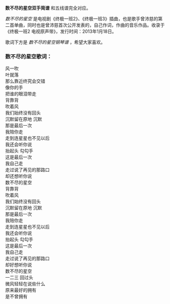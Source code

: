 

**数不尽的星空双手简谱** 和五线谱完全对应。

_数不尽的星空_
是电视剧《终极一班2》、《终极一班3》插曲，也是歌手曾沛慈的第二首单曲，同时也是曾沛慈首次公开发表的，自己作词，作曲的音乐作品。收录于《终极一班2
电视原声带》，发行时间：2013年1月18日。

歌词下方是 _数不尽的星空钢琴谱_ ，希望大家喜欢。

### 数不尽的星空歌词：

风一吹  
叶就落  
那么靠近终究会交错  
像你的手  
把谁的眼泪带走  
背靠背  
吹着风  
我们始终没有回头  
沉默留在原地 沉默  
那是最后一次  
我陪你走  
走到连星星也不见以后  
我还会听你说  
抬起头 勾勾手  
这是最后一次  
我自己走  
走过说了再见的那路口  
却还想听你说  
数不尽的星空  
背靠背  
吹着风  
我们始终没有回头  
沉默留在原地 沉默  
那是最后一次  
我陪你走  
走到连星星也不见以后  
我还会听你说  
抬起头 勾勾手  
这是最后一次  
我自己走  
走过说了再见的那路口  
却好想听你说  
数不尽的星空  
一二三 回过头  
微风轻轻在说些什么  
原来最好的拥有  
是不曾拥有

